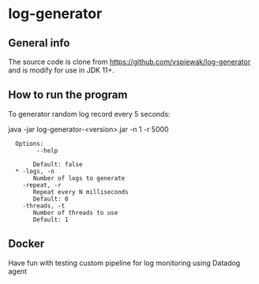 # log-generator

## General info
The source code is clone from https://github.com/vspiewak/log-generator and is modify for use in JDK 11+.

## How to run the program
To generator random log record every 5 seconds:

java -jar log-generator-\<version\>.jar -n 1 -r 5000
```
  Options:
        --help

       Default: false
  * -logs, -n
       Number of logs to generate
    -repeat, -r
       Repeat every N milliseconds
       Default: 0
    -threads, -t
       Number of threads to use
       Default: 1
```
## Docker
Have fun with testing custom pipeline for log monitoring using Datadog agent

